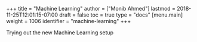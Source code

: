 +++
title = "Machine Learning"
author = ["Monib Ahmed"]
lastmod = 2018-11-25T12:01:15-07:00
draft = false
toc = true
type = "docs"
[menu.main]
  weight = 1006
  identifier = "machine-learning"
+++

Trying out the new Machine Learning setup
